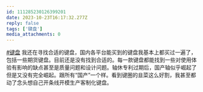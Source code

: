 ```yaml
---
id: 111285230126399201
date: 2023-10-23T16:17:32.277Z
reply: false
tags: ['键盘']
media_attachments: 0
---
```


[#键盘](https://e5n.cc/tags/%E9%94%AE%E7%9B%98) 我还在寻找合适的键盘，国内各平台能买到的键盘我基本上都买过一遍了，包括一些期货键盘。目前还是没有找到合适的。每一款键盘都能找到一些对使用体验有影响的缺点甚至是质量问题和设计问题。轴休专利过期后，国产轴似乎崛起了但是又没有完全崛起。跟所有“国产”一个样。看到键圈的韭菜这么好割，我甚至都动了念头想自己开条线开模生产客制化键盘。

